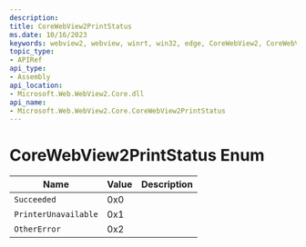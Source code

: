 ```yaml
---
description: 
title: CoreWebView2PrintStatus
ms.date: 10/16/2023
keywords: webview2, webview, winrt, win32, edge, CoreWebView2, CoreWebView2Controller, browser control, edge html, CoreWebView2PrintStatus
topic_type:
- APIRef
api_type:
- Assembly
api_location:
- Microsoft.Web.WebView2.Core.dll
api_name:
- Microsoft.Web.WebView2.Core.CoreWebView2PrintStatus
---
```


# CoreWebView2PrintStatus Enum

| Name |  Value | Description |
|--|--|--|
|`Succeeded` | 0x0  |  |
|`PrinterUnavailable` | 0x1  |  |
|`OtherError` | 0x2  |  |
